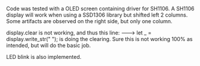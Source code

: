 Code was tested with a OLED screen containing driver for SH1106.
A SH1106 display will work when using a SSD1306 library but shifted left 2 columns. Some artifacts are observed on the right side, but only one column.

display.clear is not working, and thus this line:
--->      let _ = display.write_str("                                                                               ");
is doing the clearing. Sure this is not working 100% as intended, but will do the basic job.

LED blink is also implemented.
